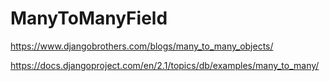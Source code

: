 # ManyToManyField

https://www.djangobrothers.com/blogs/many_to_many_objects/


https://docs.djangoproject.com/en/2.1/topics/db/examples/many_to_many/
